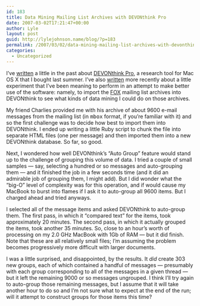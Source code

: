 ```yaml
---
id: 183
title: Data Mining Mailing List Archives with DEVONthink Pro
date: 2007-03-02T17:21:47+00:00
author: Lyle
layout: post
guid: http://lylejohnson.name/blog/?p=183
permalink: /2007/03/02/data-mining-mailing-list-archives-with-devonthink-pro/
categories:
  - Uncategorized
---
```

I&#8217;ve [written](http://lylejohnson.name/blog/?p=153) a little in the past about [DEVONthink Pro](http://www.devon-technologies.com/products/devonthink/index.html), a research tool for Mac OS X that I bought last summer. I&#8217;ve also [written](http://lylejohnson.name/blog/?p=157) more recently about a little experiment that I&#8217;ve been meaning to perform in an attempt to make better use of the software: namely, to import the [FOX](http://www.fox-toolkit.org/) mailing list archives into DEVONthink to see what kinds of data mining I could do on those archives.

My friend Charlies provided me with his archive of about 9600 e-mail messages from the mailing list (in <tt>mbox</tt> format, if you&#8217;re familiar with it) and so the first challenge was to decide how best to import them into DEVONthink. I ended up writing a little Ruby script to chunk the file into separate HTML files (one per message) and then imported them into a new DEVONthink database. So far, so good.

Next, I wondered how well DEVONthink&#8217;s &#8220;Auto Group&#8221; feature would stand up to the challenge of grouping this volume of data. I tried a couple of small samples &#8212; say, selecting a hundred or so messages and auto-grouping them &#8212; and it finished the job in a few seconds time (and it did an admirable job of grouping them, I might add). But I did wonder what the &#8220;big-O&#8221; level of complexity was for this operation, and if would cause my MacBook to burst into flames if I ask it to auto-group all 9600 items. But I charged ahead and tried anyways.

I selected all of the message items and asked DEVONthink to auto-group them. The first pass, in which it &#8220;compared text&#8221; for the items, took approximately 20 minutes. The second pass, in which it actually grouped the items, took another 35 minutes. So, close to an hour&#8217;s worth of processing on my 2.0 GHz MacBook with 1Gb of RAM &#8212; but it did finish. Note that these are all relatively small files; I&#8217;m assuming the problem becomes progressively more difficult with larger documents.

I was a little surprised, and disappointed, by the results. It _did_ create 303 new groups, each of which contained a handful of messages &#8212; presumably with each group corresponding to all of the messages in a given thread &#8212; but it left the remaining 9000 or so messages ungrouped. I think I&#8217;ll try again to auto-group those remaining messages, but I assume that it will take another hour to do so and I&#8217;m not sure what to expect at the end of the run; will it attempt to construct groups for those items this time?